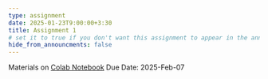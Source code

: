 ```yaml
---
type: assignment
date: 2025-01-23T9:00:00+3:30
title: Assignment 1
# set it to true if you don't want this assignment to appear in the announcements section
hide_from_announcments: false
---
```

Materials on [Colab Notebook](https://colab.research.google.com/drive/1B-6XMdJGuUcYLDMJwMHXc8lk2tLjO-Me?usp=sharing)
Due Date: 2025-Feb-07


